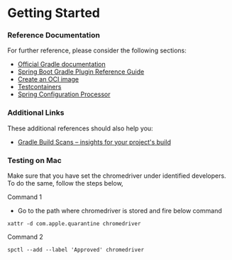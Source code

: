 # Getting Started

### Reference Documentation

For further reference, please consider the following sections:

* [Official Gradle documentation](https://docs.gradle.org)
* [Spring Boot Gradle Plugin Reference Guide](https://docs.spring.io/spring-boot/docs/2.5.1/gradle-plugin/reference/html/)
* [Create an OCI image](https://docs.spring.io/spring-boot/docs/2.5.1/gradle-plugin/reference/html/#build-image)
* [Testcontainers](https://www.testcontainers.org/)
* [Spring Configuration Processor](https://docs.spring.io/spring-boot/docs/2.5.1/reference/htmlsingle/#configuration-metadata-annotation-processor)

### Additional Links

These additional references should also help you:

* [Gradle Build Scans – insights for your project's build](https://scans.gradle.com#gradle)

### Testing on Mac
Make sure that you have set the chromedriver under identified developers.
To do the same, follow the steps below,

Command 1

- Go to the path where chromedriver is stored and fire below command

`xattr -d com.apple.quarantine chromedriver`

Command 2

`spctl --add --label 'Approved' chromedriver`


